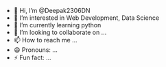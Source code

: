 - 👋 Hi, I’m @Deepak2306DN
- 👀 I’m interested in Web Development, Data Science
- 🌱 I’m currently learning python
- 💞️ I’m looking to collaborate on ...
- 📫 How to reach me ...
- 😄 Pronouns: ...
- ⚡ Fun fact: ...

<!---
Deepak2306DN/Deepak2306DN is a ✨ special ✨ repository because its `README.md` (this file) appears on your GitHub profile.
You can click the Preview link to take a look at your changes.
--->
